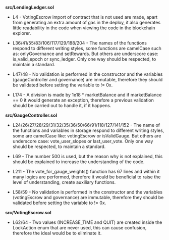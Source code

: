 **src/LendingLedger.sol**
- L4 - VotingEscrow import of contract that is not used are made, apart from generating an extra amount of gas in the deploy, it also generates little readability in the code when viewing the code in the blockchain explorer.

- L36/41/55/83/106/117/129/188/204 - The names of the functions respond to different writing styles, some functions are camelCase such as: onlyGovernance and setRewards. But others are underscore case: is_valid_epoch or sync_ledger.
Only one way should be respected, to maintain a standard.

- L47/48 - No validation is performed in the constructor and the variables (gaugeController and governance) are immutable, therefore they should be validated before setting the variable to != 0x.

- L174 - A division is made by 1e18 * marketBalance and if marketBalance == 0 it would generate an exception, therefore a previous validation should be carried out to handle it, if it happens.


**src/GaugeController.sol**
- L24/26/27/28/29/31/32/35/36/50/66/91/118/127/141/152 - The name of the functions and variables in storage respond to different writing styles, some are camelCase like: votingEscrow or isValidGauge. But others are underscore case: vote_user_slopes or last_user_vote.
Only one way should be respected, to maintain a standard.

- L69 - The number 500 is used, but the reason why is not explained, this should be explained to increase the understanding of the code.

- L211 - The vote_for_gauge_weights() function has 67 lines and within it many logics are performed, therefore it would be beneficial to raise the level of understanding, create auxiliary functions.

- L58/59 - No validation is performed in the constructor and the variables (votingEscrow and governance) are immutable, therefore they should be validated before setting the variable to != 0x.


**src/VotingEscrow.sol**
- L62/64 - Two values ​​(INCREASE_TIME and QUIT) are created inside the LockAction enum that are never used, this can cause confusion, therefore the ideal would be to eliminate it.
